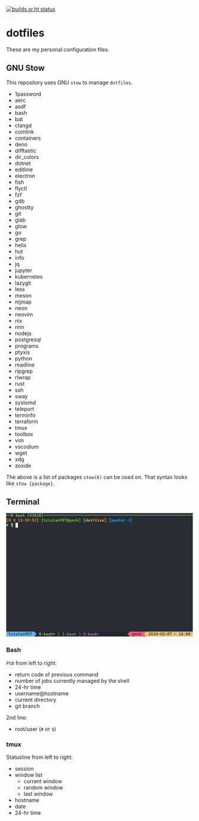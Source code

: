 <!-- prettier-ignore-start -->

<!-- markdownlint-disable-next-line MD041 -->
[![builds.sr.ht status](https://builds.sr.ht/~tristan957/dotfiles.svg)](https://builds.sr.ht/~tristan957/dotfiles?)

<!-- prettier-ignore-end -->

# dotfiles

These are my personal configuration files.

## GNU Stow

This repository uses GNU `stow` to manage `dotfiles`.

- 1password
- aerc
- asdf
- bash
- bat
- clangd
- comlink
- containers
- deno
- difftastic
- dir_colors
- dotnet
- editline
- electron
- fish
- flyctl
- fzf
- gdb
- ghostty
- git
- glab
- glow
- go
- grep
- helix
- hut
- info
- jq
- jupyter
- kubernetes
- lazygit
- less
- meson
- mjmap
- neon
- neovim
- nix
- nnn
- nodejs
- postgresql
- programs
- ptyxis
- python
- readline
- ripgrep
- rlwrap
- rust
- ssh
- sway
- systemd
- teleport
- terminfo
- terraform
- tmux
- toolbox
- vim
- vscodium
- wget
- xdg
- zoxide

The above is a list of packages `stow(8)` can be used on. That syntax looks like
`stow {package}`.

## Terminal

![Terminal with bash and tmux running to showcase style](terminal.png "Terminal")

### Bash

`PS0` from left to right:

- return code of previous command
- number of jobs currently managed by the shell
- 24-hr time
- username@hostname
- current directory
- git branch

2nd line:

- root/user (`#` or `$`)

### tmux

Statusline from left to right:

- session
- window list
  - current window
  - random window
  - last window
- hostname
- date
- 24-hr time

